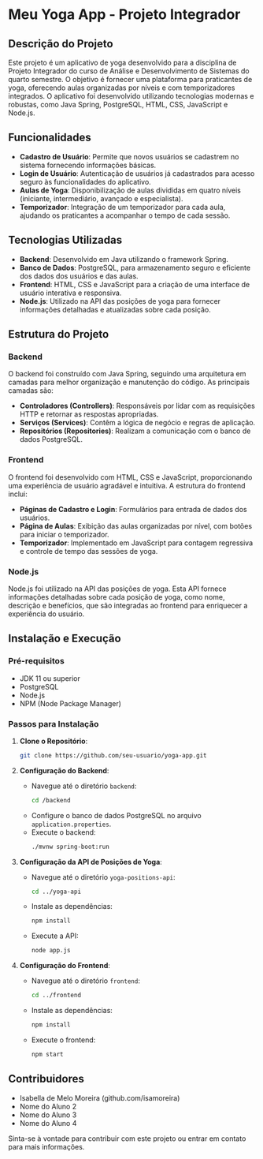 # Meu Yoga App - Projeto Integrador

## Descrição do Projeto

Este projeto é um aplicativo de yoga desenvolvido para a disciplina de Projeto Integrador do curso de Análise e Desenvolvimento de Sistemas do quarto semestre. O objetivo é fornecer uma plataforma para praticantes de yoga, oferecendo aulas organizadas por níveis e com temporizadores integrados. O aplicativo foi desenvolvido utilizando tecnologias modernas e robustas, como Java Spring, PostgreSQL, HTML, CSS, JavaScript e Node.js.

## Funcionalidades

- **Cadastro de Usuário**: Permite que novos usuários se cadastrem no sistema fornecendo informações básicas.
- **Login de Usuário**: Autenticação de usuários já cadastrados para acesso seguro às funcionalidades do aplicativo.
- **Aulas de Yoga**: Disponibilização de aulas divididas em quatro níveis (iniciante, intermediário, avançado e especialista).
- **Temporizador**: Integração de um temporizador para cada aula, ajudando os praticantes a acompanhar o tempo de cada sessão.

## Tecnologias Utilizadas

- **Backend**: Desenvolvido em Java utilizando o framework Spring.
- **Banco de Dados**: PostgreSQL, para armazenamento seguro e eficiente dos dados dos usuários e das aulas.
- **Frontend**: HTML, CSS e JavaScript para a criação de uma interface de usuário interativa e responsiva.
- **Node.js**: Utilizado na API das posições de yoga para fornecer informações detalhadas e atualizadas sobre cada posição.

## Estrutura do Projeto

### Backend

O backend foi construído com Java Spring, seguindo uma arquitetura em camadas para melhor organização e manutenção do código. As principais camadas são:

- **Controladores (Controllers)**: Responsáveis por lidar com as requisições HTTP e retornar as respostas apropriadas.
- **Serviços (Services)**: Contêm a lógica de negócio e regras de aplicação.
- **Repositórios (Repositories)**: Realizam a comunicação com o banco de dados PostgreSQL.

### Frontend

O frontend foi desenvolvido com HTML, CSS e JavaScript, proporcionando uma experiência de usuário agradável e intuitiva. A estrutura do frontend inclui:

- **Páginas de Cadastro e Login**: Formulários para entrada de dados dos usuários.
- **Página de Aulas**: Exibição das aulas organizadas por nível, com botões para iniciar o temporizador.
- **Temporizador**: Implementado em JavaScript para contagem regressiva e controle de tempo das sessões de yoga.

### Node.js

Node.js foi utilizado na API das posições de yoga. Esta API fornece informações detalhadas sobre cada posição de yoga, como nome, descrição e benefícios, que são integradas ao frontend para enriquecer a experiência do usuário.

## Instalação e Execução

### Pré-requisitos

- JDK 11 ou superior
- PostgreSQL
- Node.js
- NPM (Node Package Manager)

### Passos para Instalação

1. **Clone o Repositório**:
   ```bash
   git clone https://github.com/seu-usuario/yoga-app.git
   ```

2. **Configuração do Backend**:
   - Navegue até o diretório `backend`:
     ```bash
     cd /backend
     ```
   - Configure o banco de dados PostgreSQL no arquivo `application.properties`.
   - Execute o backend:
     ```bash
     ./mvnw spring-boot:run
     ```

3. **Configuração da API de Posições de Yoga**:
   - Navegue até o diretório `yoga-positions-api`:
     ```bash
     cd ../yoga-api
     ```
   - Instale as dependências:
     ```bash
     npm install
     ```
   - Execute a API:
     ```bash
     node app.js
     ```

4. **Configuração do Frontend**:
   - Navegue até o diretório `frontend`:
     ```bash
     cd ../frontend
     ```
   - Instale as dependências:
     ```bash
     npm install
     ```
   - Execute o frontend:
     ```bash
     npm start
     ```

## Contribuidores

- Isabella de Melo Moreira (github.com/isamoreira)
- Nome do Aluno 2
- Nome do Aluno 3
- Nome do Aluno 4



Sinta-se à vontade para contribuir com este projeto ou entrar em contato para mais informações.

